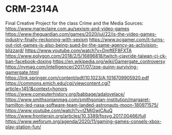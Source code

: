 # CRM-2314A
Final Creative Project for the class Crime and the Media
Sources:
https://www.marieclaire.com.au/sexism-and-video-games
https://www.theguardian.com/games/2020/jul/22/is-the-video-games-industry-finally-reckoning-with-sexism
https://www.pcgamer.com/it-turns-out-riot-games-is-also-being-sued-by-the-same-agency-as-activision-blizzard/
https://www.youtube.com/watch?v=DmftEF8FXTA
https://www.polygon.com/2018/2/5/16896818/twitch-cjayride-taiwan-cj-ck-ban-facebook-doxing
https://en.wikipedia.org/wiki/Gamergate_controversy
https://nymag.com/intelligencer/2017/07/zoe-quinn-surviving-gamergate.html
https://link.springer.com/content/pdf/10.1023/A:1018709905920.pdf
https://commons.emich.edu/cgi/viewcontent.cgi?article=1451&context=honors
https://www.computerhistory.org/babbage/adalovelace/
https://www.smithsonianmag.com/smithsonian-institution/margaret-hamilton-led-nasa-software-team-landed-astronauts-moon-180971575/
https://www.youtube.com/watch?v=tZMjGwjCAuQ
https://www.frontiersin.org/articles/10.3389/fpsyg.2017.00466/full
https://www.weforum.org/agenda/2020/11/gaming-games-consels-xbox-play-station-fun/
